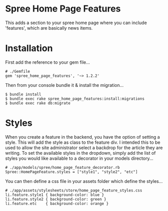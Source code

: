 Spree Home Page Features
========================

This adds a section to your spree home page where you can include 'features', which are basically news items. 


Installation
============

First add the reference to your gem file...

    # ./Gemfile
    gem 'spree_home_page_features', '~> 1.2.2'


Then from your console bundle it & install the migration...

    $ bundle install
    $ bundle exec rake spree_home_page_features:install:migrations
    $ bundle exec rake db:migrate


Styles
======

When you create a feature in the backend, you have the option of setting a style. This will add the style as class to the feature div. I intended this to be used to allow the site administrator select a backdrop for the article they are writing. To set the available styles in the dropdown, simply add the list of styles you would like available to a decorator in your models directory...

    # ./app/models/spree/home_page_feature_decorator.rb
    Spree::HomePageFeature.styles = ["style1", "style2", "etc"]

You can then define a css file in your assets folder which define the styles...

    # ./app/assets/stylesheets/store/home_page_feature_styles.css
    li.feature.style1 { background-color: blue }
    li.feature.style2 { background-color: green }
    li.feature.etc    { background-color: orange }